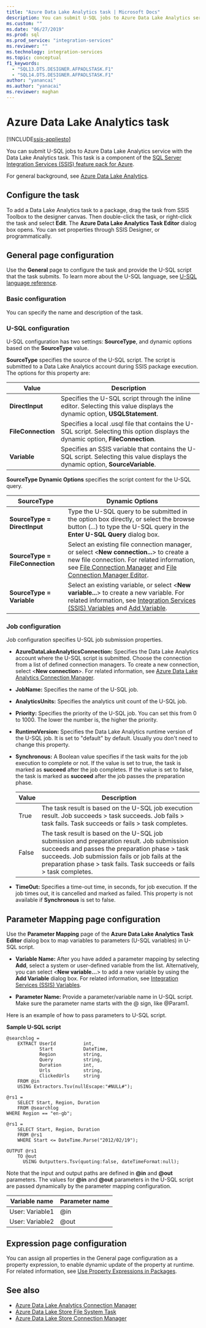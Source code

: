 ```yaml
---
title: "Azure Data Lake Analytics task | Microsoft Docs"
description: You can submit U-SQL jobs to Azure Data Lake Analytics service with the Data Lake Analytics task.
ms.custom: ""
ms.date: "06/27/2019"
ms.prod: sql
ms.prod_service: "integration-services"
ms.reviewer: ""
ms.technology: integration-services
ms.topic: conceptual
f1_keywords: 
  - "SQL13.DTS.DESIGNER.AFPADLSTASK.F1"
  - "SQL14.DTS.DESIGNER.AFPADLSTASK.F1"
author: "yanancai"
ms.author: "yanacai"
ms.reviewer: maghan
---
```


# Azure Data Lake Analytics task

[!INCLUDE[ssis-appliesto](../../includes/ssis-appliesto-ssvrpluslinux-asdb-asdw-xxx.md)]



You can submit U-SQL jobs to Azure Data Lake Analytics service with the Data Lake Analytics task. This task is a component of the [SQL Server Integration Services (SSIS) feature pack for Azure](../../integration-services/azure-feature-pack-for-integration-services-ssis.md).

For general background, see [Azure Data Lake Analytics](https://azure.microsoft.com/services/data-lake-analytics/).

## Configure the task

To add a Data Lake Analytics task to a package, drag the task from SSIS Toolbox to the designer canvas. Then double-click the task, or right-click the task and select **Edit**. The **Azure Data Lake Analytics Task Editor** dialog box opens. You can set properties through SSIS Designer, or programmatically.

## General page configuration

Use the **General** page to configure the task and provide the U-SQL script that the task submits. To learn more about the U-SQL language, see [U-SQL language reference](/u-sql/).

### Basic configuration

You can specify the name and description of the task.

### U-SQL configuration

U-SQL configuration has two settings: **SourceType**, and dynamic options based on the **SourceType** value. 

**SourceType** specifies the source of the U-SQL script. The script is submitted to a Data Lake Analytics account during SSIS package execution. The options for this property are:

|Value|Description|  
|-----------|-----------------|  
|**DirectInput**|Specifies the U-SQL script through the inline editor. Selecting this value displays the dynamic option, **USQLStatement**.|  
|**FileConnection**|Specifies a local .usql file that contains the U-SQL script. Selecting this option displays the dynamic option, **FileConnection**.|  
|**Variable**|Specifies an SSIS variable that contains the U-SQL script. Selecting this value displays the dynamic option, **SourceVariable**.|

**SourceType Dynamic Options** specifies the script content for the U-SQL query. 

|SourceType|Dynamic Options|  
|-----------|-----------------|  
|**SourceType = DirectInput**|Type the U-SQL query to be submitted in the option box directly, or select the browse button (...) to type the U-SQL query in the **Enter U-SQL Query** dialog box.|  
|**SourceType = FileConnection**|Select an existing file connection manager, or select <**New connection...**> to create a new file connection. For related information, see [File Connection Manager](../../integration-services/connection-manager/file-connection-manager.md) and [File Connection Manager Editor](../../integration-services/connection-manager/file-connection-manager-editor.md).|  
|**SourceType = Variable**|Select an existing variable, or select \<**New variable...**> to create a new variable. For related information, see [Integration Services &#40;SSIS&#41; Variables](../../integration-services/integration-services-ssis-variables.md) and [Add Variable](https://msdn.microsoft.com/library/d09b5d31-433f-4f7c-8c68-9df3a97785d5).|


### Job configuration
Job configuration specifies U-SQL job submission properties.

- **AzureDataLakeAnalyticsConnection:** Specifies the Data Lake Analytics account where the U-SQL script is submitted. Choose the connection from a list of defined connection managers. To create a new connection, select <**New connection**>. For related information, see [Azure Data Lake Analytics Connection Manager](../../integration-services/connection-manager/azure-data-lake-analytics-connection-manager.md).

- **JobName:** Specifies the name of the U-SQL job. 
- **AnalyticsUnits:** Specifies the analytics unit count of the U-SQL job.
- **Priority:** Specifies the priority of the U-SQL job. You can set this from 0 to 1000. The lower the number is, the higher the priority.
- **RuntimeVersion:** Specifies the Data Lake Analytics runtime version of the U-SQL job. It is set to "default" by default. Usually you don't need to change this property.
- **Synchronous:** A Boolean value specifies if the task waits for the job execution to complete or not. If the value is set to true, the task is marked as **succeed** after the job completes. If the value is set to false, the task is marked as **succeed** after the job passes the preparation phase.

  |Value|Description|
  |-----------|-----------------|
  |True|The task result is based on the U-SQL job execution result. Job succeeds > task succeeds. Job fails > task fails. Task succeeds or fails > task completes.|
  |False|The task result is based on the U-SQL job submission and preparation result. Job submission succeeds and passes the preparation phase > task succeeds. Job submission fails or job fails at the preparation phase > task fails. Task succeeds or fails > task completes.|

- **TimeOut:** Specifies a time-out time, in seconds, for job execution. If the job times out, it is cancelled and marked as failed. This property is not available if **Synchronous** is set to false.

## Parameter Mapping page configuration

Use the **Parameter Mapping** page of the **Azure Data Lake Analytics Task Editor** dialog box to map variables to parameters (U-SQL variables) in U-SQL script.

- **Variable Name:** After you have added a parameter mapping by selecting **Add**, select a system or user-defined variable from the list. Alternatively, you can select <**New variable...**> to add a new variable by using the **Add Variable** dialog box. For related information, see [Integration Services &#40;SSIS&#41; Variables](../../integration-services/integration-services-ssis-variables.md).  

- **Parameter Name:** Provide a parameter/variable name in U-SQL script. Make sure the parameter name starts with the \@ sign, like \@Param1. 

Here is an example of how to pass parameters to U-SQL script.

**Sample U-SQL script**
```
@searchlog =
    EXTRACT UserId          int,
            Start           DateTime,
            Region          string,
            Query           string,
            Duration        int,
            Urls            string,
            ClickedUrls     string
    FROM @in
    USING Extractors.Tsv(nullEscape:"#NULL#");

@rs1 =
    SELECT Start, Region, Duration
    FROM @searchlog
WHERE Region == "en-gb";

@rs1 =
    SELECT Start, Region, Duration
    FROM @rs1
    WHERE Start <= DateTime.Parse("2012/02/19");

OUTPUT @rs1   
    TO @out
      USING Outputters.Tsv(quoting:false, dateTimeFormat:null);
```

Note that the input and output paths are defined in **\@in** and **\@out** parameters. The values for **\@in** and **\@out** parameters in the U-SQL script are passed dynamically by the parameter mapping configuration.

|Variable name|Parameter name|
|-------------|--------------|
|User: Variable1|\@in|
|User: Variable2|\@out| 

## Expression page configuration

You can assign all properties in the General page configuration as a property expression, to enable dynamic update of the property at runtime. For related information, see [Use Property Expressions in Packages](../../integration-services/expressions/use-property-expressions-in-packages.md).

## See also
- [Azure Data Lake Analytics Connection Manager](../../integration-services/connection-manager/azure-data-lake-analytics-connection-manager.md)
- [Azure Data Lake Store File System Task](../../integration-services/control-flow/azure-data-lake-store-file-system-task.md)
- [Azure Data Lake Store Connection Manager](../../integration-services/connection-manager/azure-data-lake-store-connection-manager.md)

